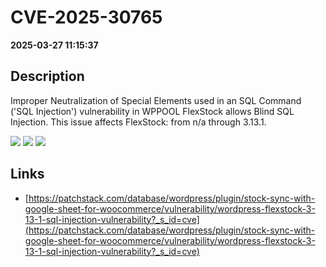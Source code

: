 # CVE-2025-30765

**2025-03-27 11:15:37**

## Description
Improper Neutralization of Special Elements used in an SQL Command ('SQL Injection') vulnerability in WPPOOL FlexStock allows Blind SQL Injection. This issue affects FlexStock: from n/a through 3.13.1.

![](https://img.shields.io/static/v1?label=Score&message=7.6&color=red)
![](https://img.shields.io/static/v1?label=Severity&message=HIGH&color=red)
![](https://img.shields.io/static/v1?label=CWE&message=SQL&color=green)

## Links
- [https://patchstack.com/database/wordpress/plugin/stock-sync-with-google-sheet-for-woocommerce/vulnerability/wordpress-flexstock-3-13-1-sql-injection-vulnerability?_s_id=cve](https://patchstack.com/database/wordpress/plugin/stock-sync-with-google-sheet-for-woocommerce/vulnerability/wordpress-flexstock-3-13-1-sql-injection-vulnerability?_s_id=cve)
